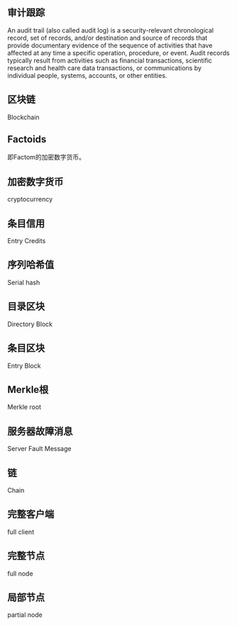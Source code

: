 ## 审计跟踪

An audit trail (also called audit log) is a security-relevant chronological record, set of records, and/or destination and source of records that provide documentary evidence of the sequence of activities that have affected at any time a specific operation, procedure, or event. Audit records typically result from activities such as financial transactions, scientific research and health care data transactions, or communications by individual people, systems, accounts, or other entities.

## 区块链

Blockchain

## Factoids

即Factom的加密数字货币。

## 加密数字货币

cryptocurrency

## 条目信用

Entry Credits

## 序列哈希值

Serial hash

## 目录区块

Directory Block

## 条目区块

Entry Block

## Merkle根

Merkle root

## 服务器故障消息

Server Fault Message

## 链

Chain

## 完整客户端

full client

## 完整节点

full node

## 局部节点

partial node